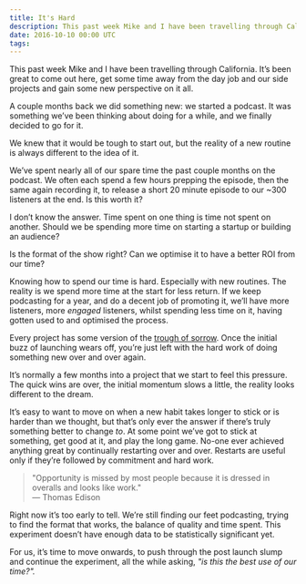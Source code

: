 ```yaml
---
title: It's Hard
description: This past week Mike and I have been travelling through California.
date: 2016-10-10 00:00 UTC
tags:
---
```


This past week Mike and I have been travelling through California. It’s been great to come out here, get some time away from the day job and our side projects and gain some new perspective on it all.

A couple months back we did something new: we started a podcast. It was something we’ve been thinking about doing for a while, and we finally decided to go for it.

We knew that it would be tough to start out, but the reality of a new routine is always different to the idea of it.

We’ve spent nearly all of our spare time the past couple months on the podcast. We often each spend a few hours prepping the episode, then the same again recording it, to release a short 20 minute episode to our ~300 listeners at the end. Is this worth it?

I don’t know the answer. Time spent on one thing is time not spent on another. Should we be spending more time on starting a startup or building an audience?

Is the format of the show right? Can we optimise it to have a better ROI from our time?

Knowing how to spend our time is hard. Especially with new routines. The reality is we spend more time at the start for less return. If we keep podcasting for a year, and do a decent job of promoting it, we’ll have more listeners, more _engaged_ listeners, whilst spending less time on it, having gotten used to and optimised the process.

Every project has some version of the [trough of sorrow](http://andrewchen.co/after-the-techcrunch-bump-life-in-the-trough-of-sorrow/). Once the initial buzz of launching wears off, you’re just left with the hard work of doing something new over and over again.

It’s normally a few months into a project that we start to feel this pressure. The quick wins are over, the initial momentum slows a little, the reality looks different to the dream.

It’s easy to want to move on when a new habit takes longer to stick or is harder than we thought, but that’s only ever the answer if there’s truly something better to change _to_. At some point we’ve got to stick at something, get good at it, and play the long game. No-one ever achieved anything great by continually restarting over and over. Restarts are useful only if they’re followed by commitment and hard work.

> "Opportunity is missed by most people because it is dressed in overalls and looks like work."  
> — Thomas Edison

Right now it’s too early to tell. We’re still finding our feet podcasting, trying to find the format that works, the balance of quality and time spent. This experiment doesn’t have enough data to be statistically significant yet.

For us, it’s time to move onwards, to push through the post launch slump and continue the experiment, all the while asking, _"is this the best use of our time?"._
